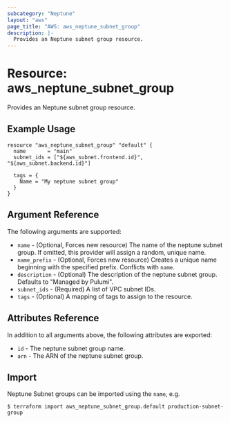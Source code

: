 ```yaml
---
subcategory: "Neptune"
layout: "aws"
page_title: "AWS: aws_neptune_subnet_group"
description: |-
  Provides an Neptune subnet group resource.
---
```


# Resource: aws_neptune_subnet_group

Provides an Neptune subnet group resource.

## Example Usage

```hcl
resource "aws_neptune_subnet_group" "default" {
  name       = "main"
  subnet_ids = ["${aws_subnet.frontend.id}", "${aws_subnet.backend.id}"]

  tags = {
    Name = "My neptune subnet group"
  }
}
```

## Argument Reference

The following arguments are supported:

* `name` - (Optional, Forces new resource) The name of the neptune subnet group. If omitted, this provider will assign a random, unique name.
* `name_prefix` - (Optional, Forces new resource) Creates a unique name beginning with the specified prefix. Conflicts with `name`.
* `description` - (Optional) The description of the neptune subnet group. Defaults to "Managed by Pulumi".
* `subnet_ids` - (Required) A list of VPC subnet IDs.
* `tags` - (Optional) A mapping of tags to assign to the resource.

## Attributes Reference

In addition to all arguments above, the following attributes are exported:

* `id` - The neptune subnet group name.
* `arn` - The ARN of the neptune subnet group.


## Import

Neptune Subnet groups can be imported using the `name`, e.g.

```
$ terraform import aws_neptune_subnet_group.default production-subnet-group
```
